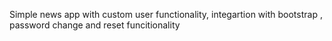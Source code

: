 Simple news app with custom user functionality, integartion with bootstrap , password change and reset funcitionality
